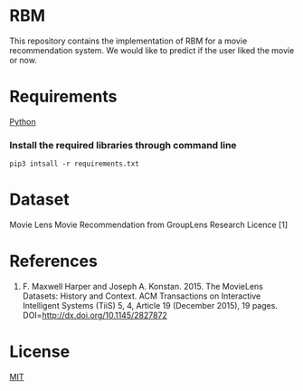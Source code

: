 # RBM
This repository contains the implementation of RBM for a movie recommendation system. We would like to predict if the user liked the movie or now.


# Requirements
[Python](https://www.python.org/downloads/)

### Install the required libraries through command line

`pip3 intsall -r requirements.txt`

# Dataset
Movie Lens Movie Recommendation from GroupLens Research Licence [1]


# References
1. F. Maxwell Harper and Joseph A. Konstan. 2015. The MovieLens Datasets: History
and Context. ACM Transactions on Interactive Intelligent Systems (TiiS) 5, 4,
Article 19 (December 2015), 19 pages. DOI=http://dx.doi.org/10.1145/2827872


# License
[MIT](https://choosealicense.com/licenses/mit/#suggest-this-license)


